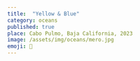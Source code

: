 ```yaml
---
title:  "Yellow & Blue"
category: oceans
published: true
place: Cabo Pulmo, Baja California, 2023
image: /assets/img/oceans/mero.jpg
emoji: 🐋
---
```


<div align="center" markdown="1">
</div>
